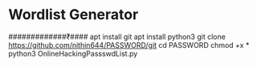 # Wordlist Generator
#############₹####
apt install git
apt install python3
git clone https://github.com/nithin644/PASSWORD/git
cd PASSWORD
chmod +x *
python3 OnlineHackingPassswdList.py
